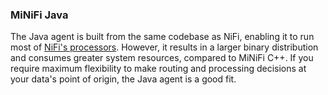### MiNiFi Java
The Java agent is built from the same codebase as NiFi, enabling it to run most of [NiFi's processors](http://nifi.apache.org/docs.html).
However, it results in a larger binary distribution and consumes greater system resources, compared to MiNiFi C++.
If you require maximum flexibility to make routing and processing decisions at your data's point of origin, the Java agent is a good fit.
